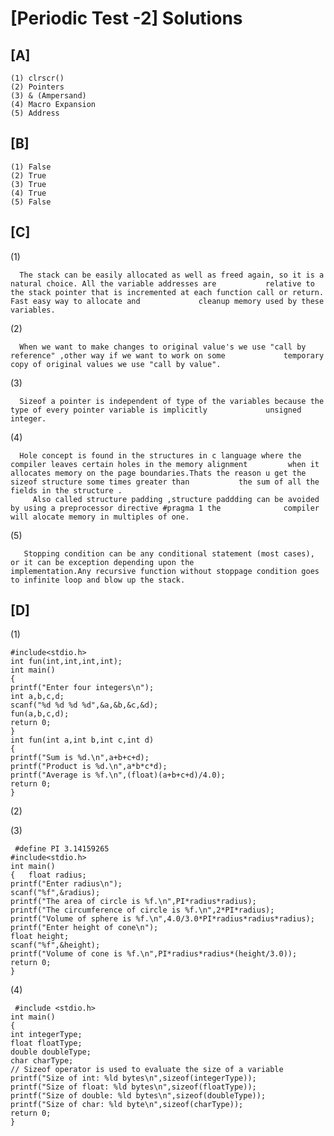 # [Periodic Test -2] Solutions

## [A]
 
    (1) clrscr()
    (2) Pointers
    (3) & (Ampersand)
    (4) Macro Expansion 
    (5) Address
    
## [B]

    (1) False
    (2) True
    (3) True
    (4) True
    (5) False

## [C]

   (1) 
     
      The stack can be easily allocated as well as freed again, so it is a natural choice. All the variable addresses are           relative to the stack pointer that is incremented at each function call or return. Fast easy way to allocate and             cleanup memory used by these variables.
      
   (2) 
      
      When we want to make changes to original value's we use "call by reference" ,other way if we want to work on some             temporary copy of original values we use "call by value".

   (3)
   
      Sizeof a pointer is independent of type of the variables because the type of every pointer variable is implicitly             unsigned integer.
      
   (4)
   
      Hole concept is found in the structures in c language where the compiler leaves certain holes in the memory alignment         when it allocates memory on the page boundaries.Thats the reason u get the sizeof structure some times greater than           the sum of all the fields in the structure . 
         Also called structure padding ,structure paddding can be avoided by using a preprocessor directive #pragma 1 the              compiler will alocate memory in multiples of one.
   
   (5)  
      
       Stopping condition can be any conditional statement (most cases), or it can be exception depending upon the                  implementation.Any recursive function without stoppage condition goes to infinite loop and blow up the stack.

## [D]

   (1)
      
    #include<stdio.h>
    int fun(int,int,int,int);
    int main()
    {
    printf("Enter four integers\n");
    int a,b,c,d;
    scanf("%d %d %d %d",&a,&b,&c,&d);
    fun(a,b,c,d);
    return 0;
    }
    int fun(int a,int b,int c,int d)
    {
    printf("Sum is %d.\n",a+b+c+d);
    printf("Product is %d.\n",a*b*c*d);
    printf("Average is %f.\n",(float)(a+b+c+d)/4.0);
    return 0;
    }
   (2)
    
   (3)
     
     #define PI 3.14159265
    #include<stdio.h>
    int main()
    {   float radius;
    printf("Enter radius\n");
    scanf("%f",&radius);
    printf("The area of circle is %f.\n",PI*radius*radius);
    printf("The circumference of circle is %f.\n",2*PI*radius);
    printf("Volume of sphere is %f.\n",4.0/3.0*PI*radius*radius*radius);
    printf("Enter height of cone\n");
    float height;
    scanf("%f",&height);
    printf("Volume of cone is %f.\n",PI*radius*radius*(height/3.0));
    return 0;
    }
  
  (4)
  
     #include <stdio.h>
    int main()
    {
    int integerType;
    float floatType;
    double doubleType;
    char charType;
    // Sizeof operator is used to evaluate the size of a variable
    printf("Size of int: %ld bytes\n",sizeof(integerType));
    printf("Size of float: %ld bytes\n",sizeof(floatType));
    printf("Size of double: %ld bytes\n",sizeof(doubleType));
    printf("Size of char: %ld byte\n",sizeof(charType));
    return 0;
    }
   

       
    
